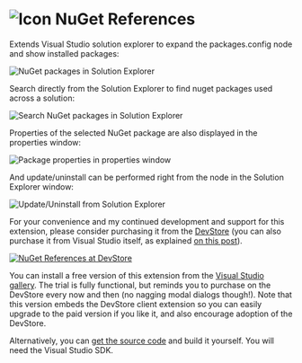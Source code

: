 ![Icon](https://raw.github.com/danielkzu/NuGetReferences/master/NuGetReferences/Resources/Extension.png) NuGet References
===============

Extends Visual Studio solution explorer to expand the packages.config node and show installed packages:

![NuGet packages in Solution Explorer](https://raw.github.com/danielkzu/NuGetReferences/master/Images/Nodes.png)

Search directly from the Solution Explorer to find nuget packages used across a solution:

![Search NuGet packages in Solution Explorer](https://raw.github.com/danielkzu/NuGetReferences/master/Images/Search.png)

Properties of the selected NuGet package are also displayed in the properties window:

![Package properties in properties window](https://raw.github.com/danielkzu/NuGetReferences/master/Images/Properties.png)

And update/uninstall can be performed right from the node in the Solution Explorer window:

![Update/Uninstall from Solution Explorer](https://raw.github.com/danielkzu/NuGetReferences/master/Images/Menus.png)

For your convenience and my continued development and support for this extension, please consider purchasing it from the [DevStore](http://kzu.to/187bMy8 "NuGet References at DevStore") (you can also purchase it from Visual Studio itself, as explained [on this post](http://kzu.to/1aa2E8J)).

[![NuGet References at DevStore](https://raw.github.com/danielkzu/NuGetReferences/master/Images/DevStore.png "NuGet References at DevStore")](http://kzu.to/187bMy8 "NuGet References at DevStore")

You can install a free version of this extension from the [Visual Studio gallery](http://visualstudiogallery.msdn.microsoft.com/e8d1fcad-5fa5-4353-ba9c-90f4b6a68154). The trial is fully functional, but reminds you to purchase on the DevStore every now and then (no nagging modal dialogs though!). Note that this version embeds the DevStore client extension so you can easily upgrade to the paid version if you like it, and also encourage adoption of the DevStore.

Alternatively, you can [get the source code](http://github.com/danielkzu/NuGetReferences) and build it yourself. You will need the Visual Studio SDK.